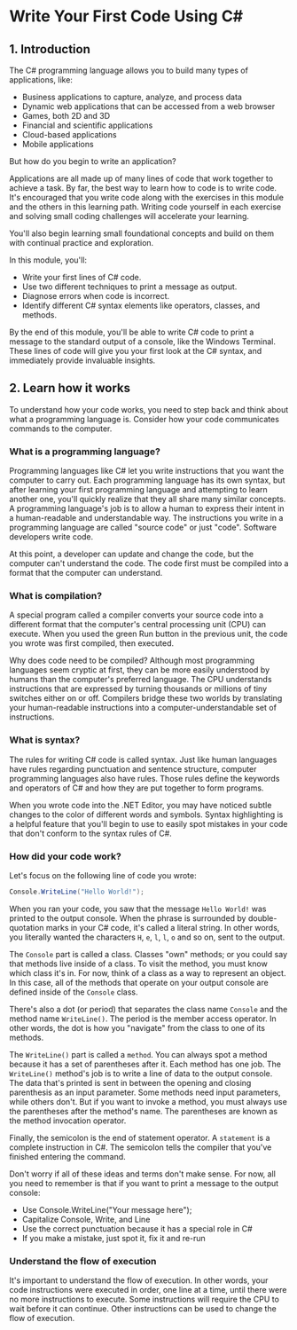 # Write Your First Code Using C#

## 1. Introduction

The C# programming language allows you to build many types of applications, like:

- Business applications to capture, analyze, and process data
- Dynamic web applications that can be accessed from a web browser
- Games, both 2D and 3D
- Financial and scientific applications
- Cloud-based applications
- Mobile applications

But how do you begin to write an application?

Applications are all made up of many lines of code that work together to achieve a task. By far, the best way to learn how to code is to write code. It's encouraged that you write code along with the exercises in this module and the others in this learning path. Writing code yourself in each exercise and solving small coding challenges will accelerate your learning.

You'll also begin learning small foundational concepts and build on them with continual practice and exploration.

In this module, you'll:

- Write your first lines of C# code.
- Use two different techniques to print a message as output.
- Diagnose errors when code is incorrect.
- Identify different C# syntax elements like operators, classes, and methods.

By the end of this module, you'll be able to write C# code to print a message to the standard output of a console, like the Windows Terminal. These lines of code will give you your first look at the C# syntax, and immediately provide invaluable insights.

## 2. Learn how it works

To understand how your code works, you need to step back and think about what a programming language is. Consider how your code communicates commands to the computer.

### What is a programming language?

Programming languages like C# let you write instructions that you want the computer to carry out. Each programming language has its own syntax, but after learning your first programming language and attempting to learn another one, you'll quickly realize that they all share many similar concepts. A programming language's job is to allow a human to express their intent in a human-readable and understandable way. The instructions you write in a programming language are called "source code" or just "code". Software developers write code.

At this point, a developer can update and change the code, but the computer can't understand the code. The code first must be compiled into a format that the computer can understand.

### What is compilation?

A special program called a compiler converts your source code into a different format that the computer's central processing unit (CPU) can execute. When you used the green Run button in the previous unit, the code you wrote was first compiled, then executed.

Why does code need to be compiled? Although most programming languages seem cryptic at first, they can be more easily understood by humans than the computer's preferred language. The CPU understands instructions that are expressed by turning thousands or millions of tiny switches either on or off. Compilers bridge these two worlds by translating your human-readable instructions into a computer-understandable set of instructions.

### What is syntax?

The rules for writing C# code is called syntax. Just like human languages have rules regarding punctuation and sentence structure, computer programming languages also have rules. Those rules define the keywords and operators of C# and how they are put together to form programs.

When you wrote code into the .NET Editor, you may have noticed subtle changes to the color of different words and symbols. Syntax highlighting is a helpful feature that you'll begin to use to easily spot mistakes in your code that don't conform to the syntax rules of C#.

### How did your code work?

Let's focus on the following line of code you wrote:

```csharp
Console.WriteLine("Hello World!");
```

When you ran your code, you saw that the message `Hello World!` was printed to the output console. When the phrase is surrounded by double-quotation marks in your C# code, it's called a literal string. In other words, you literally wanted the characters `H`, `e`, `l`, `l`, `o` and so on, sent to the output.

The `Console` part is called a class. Classes "own" methods; or you could say that methods live inside of a class. To visit the method, you must know which class it's in. For now, think of a class as a way to represent an object. In this case, all of the methods that operate on your output console are defined inside of the `Console` class.

There's also a dot (or period) that separates the class name `Console` and the method name `WriteLine()`. The period is the member access operator. In other words, the dot is how you "navigate" from the class to one of its methods.

The `WriteLine()` part is called a `method`. You can always spot a method because it has a set of parentheses after it. Each method has one job. The `WriteLine()` method's job is to write a line of data to the output console. The data that's printed is sent in between the opening and closing parenthesis as an input parameter. Some methods need input parameters, while others don't. But if you want to invoke a method, you must always use the parentheses after the method's name. The parentheses are known as the method invocation operator.

Finally, the semicolon is the end of statement operator. A `statement` is a complete instruction in C#. The semicolon tells the compiler that you've finished entering the command.

Don't worry if all of these ideas and terms don't make sense. For now, all you need to remember is that if you want to print a message to the output console:

- Use Console.WriteLine("Your message here");
- Capitalize Console, Write, and Line
- Use the correct punctuation because it has a special role in C#
- If you make a mistake, just spot it, fix it and re-run

### Understand the flow of execution

It's important to understand the flow of execution. In other words, your code instructions were executed in order, one line at a time, until there were no more instructions to execute. Some instructions will require the CPU to wait before it can continue. Other instructions can be used to change the flow of execution.